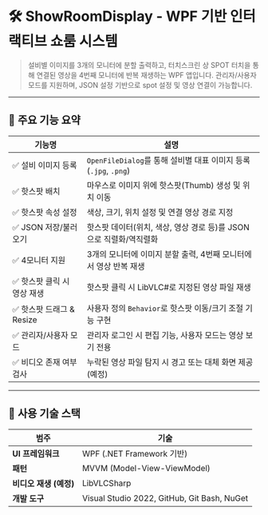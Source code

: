 # 🛠️ ShowRoomDisplay - WPF 기반 인터랙티브 쇼룸 시스템

> 설비별 이미지를 3개의 모니터에 분할 출력하고, 터치스크린 상 SPOT 터치을 통해 연결된 영상을 4번째 모니터에 반복 재생하는 WPF 앱입니다. 관리자/사용자 모드를 지원하며, JSON 설정 기반으로 spot 설정 및 영상 연결이 가능합니다.

---

## 📌 주요 기능 요약

| 기능명 | 설명 |
|--------|------|
| ✅ 설비 이미지 등록 | `OpenFileDialog`를 통해 설비별 대표 이미지 등록 (`.jpg`, `.png`) |
| ✅ 핫스팟 배치 | 마우스로 이미지 위에 핫스팟(Thumb) 생성 및 위치 이동 |
| ✅ 핫스팟 속성 설정 | 색상, 크기, 위치 설정 및 연결 영상 경로 지정 |
| ✅ JSON 저장/불러오기 | 핫스팟 데이터(위치, 색상, 영상 경로 등)를 JSON으로 직렬화/역직렬화 |
| ✅ 4모니터 지원 | 3개의 모니터에 이미지 분할 출력, 4번째 모니터에서 영상 반복 재생 |
| ✅ 핫스팟 클릭 시 영상 재생 | 핫스팟 클릭 시 LibVLC#로 지정된 영상 파일 재생 |
| ✅ 핫스팟 드래그 & Resize | 사용자 정의 `Behavior`로 핫스팟 이동/크기 조절 기능 구현 |
| ✅ 관리자/사용자 모드 | 관리자 로그인 시 편집 기능, 사용자 모드는 영상 보기 전용 |
| ✅ 비디오 존재 여부 검사 | 누락된 영상 파일 탐지 시 경고 또는 대체 화면 제공 (예정) |

---

## 🧠 사용 기술 스택

| 범주 | 기술 |
|------|------|
| **UI 프레임워크** | WPF (.NET Framework 기반) |
| **패턴** | MVVM (Model-View-ViewModel) |
| **비디오 재생 (예정)** | LibVLCSharp |
| **개발 도구** | Visual Studio 2022, GitHub, Git Bash, NuGet |

